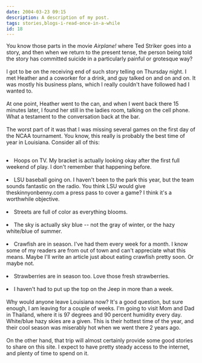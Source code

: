 ```yaml
---
date: 2004-03-23 09:15
description: A description of my post.
tags: stories,blogs-i-read-once-in-a-while
id: 18
---
```

You know those parts in the movie <i>Airplane!</i> where Ted Striker goes into a story, and then when we return to the present tense, the person being told the story has committed suicide in a particularly painful or grotesque way?<br />
<br />
I got to be on the receiving end of such story telling on Thursday night.  I met Heather and a coworker for a drink, and guy talked on and on and on.  It was mostly his business plans, which I really couldn't have followed had I wanted to.<br />
<br />
At one point, Heather went to the can, and when I went back there 15 minutes later, I found her still in the ladies room, talking on the cell phone.  What a testament to the conversation back at the bar.<br />
<br />
The worst part of it was that I was missing several games on the first day of the NCAA tournament.  You know, this really is probably the best time of year in Louisiana.  Consider all of this:<br />
<br />
<li>  Hoops on TV.  My bracket is actually looking okay after the first full weekend of play.  I don't remember that happening before.<br />
<br />
</li><li>  LSU baseball going on.  I haven't been to the park this year, but the team sounds fantastic on the radio.  You think LSU would give theskinnyonbenny.com a press pass to cover a game?  I think it's a worthwhile objective.<br />
<br />
</li><li>  Streets are full of color as everything blooms.<br />
<br />
</li><li>  The sky is actually sky blue -- not the gray of winter, or the hazy white/blue of summer.<br />
<br />
</li><li>  Crawfish are in season.  I've had them every week for a month.  I know some of my readers are from out of town and can't appreciate what this means.  Maybe I'll write an article just about eating crawfish pretty soon.  Or maybe not.<br />
<br />
</li><li>  Strawberries are in season too.  Love those fresh strawberries.<br />
<br />
</li><li> I haven't had to put up the top on the Jeep in more than a week.<br />
<br />
Why would anyone leave Louisiana now?  It's a good question, but sure enough, I am leaving for a couple of weeks.  I'm going to visit Mom and Dad in Thailand, where it is 97 degrees and 90 percent humidity every day.  White/blue hazy skies are a given.  This is their hottest time of the year, and their cool season was miserably hot when we went there 2 years ago.  <br />
<br />
On the other hand, that trip will almost certainly provide some good stories to share on this site.  I expect to have pretty steady access to the internet, and plenty of time to spend on it.
</li>